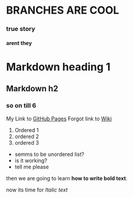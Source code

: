 # BRANCHES ARE COOL
### true story
#### arent they

# Markdown heading 1
## Markdown h2
### so on till 6

My Link to [GitHub Pages](https://pages.github.com/)
Forgot link to [Wiki](https://de.wikipedia.org/wiki/Markdown)
1. Ordered 1
2. ordered 2
3. ordered 3

- semms to be unordered list?
- is it working?
- tell me please

then we are going to learn **how to write bold text**.

now its time for *Italic text*
